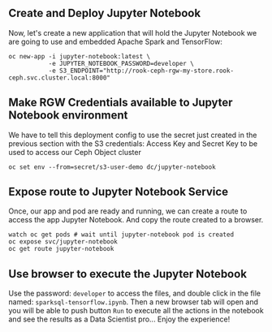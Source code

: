 ## Create and Deploy Jupyter Notebook

Now, let's create a new application that will hold the Jupyter Notebook we are going 
to use and embedded Apache Spark and TensorFlow:

```
oc new-app -i jupyter-notebook:latest \
           -e JUPYTER_NOTEBOOK_PASSWORD=developer \
           -e S3_ENDPOINT="http://rook-ceph-rgw-my-store.rook-ceph.svc.cluster.local:8000"
```

## Make RGW Credentials available to Jupyter Notebook environment

We have to tell this deployment config to use the secret just created in the previous 
section with the S3 credentials: Access Key and Secret Key to be used to access our
Ceph Object cluster

```
oc set env --from=secret/s3-user-demo dc/jupyter-notebook
```

## Expose route to Jupyter Notebook Service

Once, our app and pod are ready and running, we can create a route to access the app Jupyter Notebook. 
And copy the route created to a browser.

```
watch oc get pods # wait until jupyter-notebook pod is created
oc expose svc/jupyter-notebook
oc get route jupyter-notebook
```

## Use browser to execute the Jupyter Notebook

Use the password: `developer` to access the files, and double click in the file named:
`sparksql-tensorflow.ipynb`. Then a new browser tab will open and you will be able to 
push button `Run` to execute all the actions in the notebook and see the results 
as a Data Scientist pro... Enjoy the experience!

